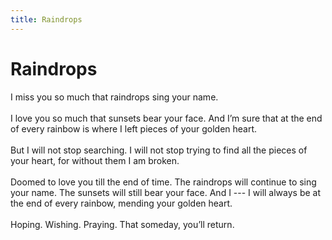 ```yaml
---
title: Raindrops
---
```

# Raindrops

I miss you so much that raindrops sing your name.<br/>
<br/>
I love you so much that sunsets bear your face. And I’m sure that at the end of every rainbow is where I left pieces of your golden heart.<br/>
<br/>
But I will not stop searching. I will not stop trying to find all the pieces of your heart, for without them I am broken.  <br/>
<br/>
Doomed to love you till the end of time. The raindrops will continue to sing your name. The sunsets will still bear your face. And I --- I will always be at the end of every rainbow, mending your golden heart.  <br/>
<br/>
Hoping. Wishing. Praying. That someday, you’ll return.  <br/>
